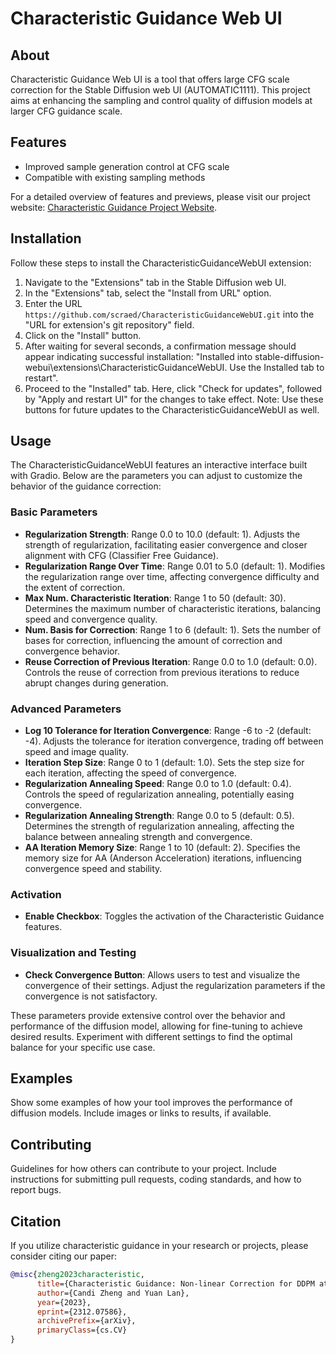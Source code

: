 # Characteristic Guidance Web UI

## About
Characteristic Guidance Web UI is a tool that offers large CFG scale correction for the Stable Diffusion web UI (AUTOMATIC1111). This project aims at enhancing the sampling and control quality of diffusion models at larger CFG guidance scale.

## Features
- Improved sample generation control at CFG scale
- Compatible with existing sampling methods

For a detailed overview of features and previews, please visit our project website: [Characteristic Guidance Project Website](https://scraed.github.io/CharacteristicGuidance/). 

## Installation
Follow these steps to install the CharacteristicGuidanceWebUI extension:

1. Navigate to the "Extensions" tab in the Stable Diffusion web UI.
2. In the "Extensions" tab, select the "Install from URL" option.
3. Enter the URL `https://github.com/scraed/CharacteristicGuidanceWebUI.git` into the "URL for extension's git repository" field.
4. Click on the "Install" button.
5. After waiting for several seconds, a confirmation message should appear indicating successful installation: "Installed into stable-diffusion-webui\extensions\CharacteristicGuidanceWebUI. Use the Installed tab to restart".
6. Proceed to the "Installed" tab. Here, click "Check for updates", followed by "Apply and restart UI" for the changes to take effect. Note: Use these buttons for future updates to the CharacteristicGuidanceWebUI as well.

## Usage
The CharacteristicGuidanceWebUI features an interactive interface built with Gradio. Below are the parameters you can adjust to customize the behavior of the guidance correction:

### Basic Parameters
- **Regularization Strength**: Range 0.0 to 10.0 (default: 1). Adjusts the strength of regularization, facilitating easier convergence and closer alignment with CFG (Classifier Free Guidance).
- **Regularization Range Over Time**: Range 0.01 to 5.0 (default: 1). Modifies the regularization range over time, affecting convergence difficulty and the extent of correction.
- **Max Num. Characteristic Iteration**: Range 1 to 50 (default: 30). Determines the maximum number of characteristic iterations, balancing speed and convergence quality.
- **Num. Basis for Correction**: Range 1 to 6 (default: 1). Sets the number of bases for correction, influencing the amount of correction and convergence behavior.
- **Reuse Correction of Previous Iteration**: Range 0.0 to 1.0 (default: 0.0). Controls the reuse of correction from previous iterations to reduce abrupt changes during generation.

### Advanced Parameters
- **Log 10 Tolerance for Iteration Convergence**: Range -6 to -2 (default: -4). Adjusts the tolerance for iteration convergence, trading off between speed and image quality.
- **Iteration Step Size**: Range 0 to 1 (default: 1.0). Sets the step size for each iteration, affecting the speed of convergence.
- **Regularization Annealing Speed**: Range 0.0 to 1.0 (default: 0.4). Controls the speed of regularization annealing, potentially easing convergence.
- **Regularization Annealing Strength**: Range 0.0 to 5 (default: 0.5). Determines the strength of regularization annealing, affecting the balance between annealing strength and convergence.
- **AA Iteration Memory Size**: Range 1 to 10 (default: 2). Specifies the memory size for AA (Anderson Acceleration) iterations, influencing convergence speed and stability.

### Activation
- **Enable Checkbox**: Toggles the activation of the Characteristic Guidance features.

### Visualization and Testing
- **Check Convergence Button**: Allows users to test and visualize the convergence of their settings. Adjust the regularization parameters if the convergence is not satisfactory.

These parameters provide extensive control over the behavior and performance of the diffusion model, allowing for fine-tuning to achieve desired results. Experiment with different settings to find the optimal balance for your specific use case.

## Examples
Show some examples of how your tool improves the performance of diffusion models. Include images or links to results, if available.

## Contributing
Guidelines for how others can contribute to your project. Include instructions for submitting pull requests, coding standards, and how to report bugs.

## Citation
If you utilize characteristic guidance in your research or projects, please consider citing our paper:
```bibtex
@misc{zheng2023characteristic,
      title={Characteristic Guidance: Non-linear Correction for DDPM at Large Guidance Scale},
      author={Candi Zheng and Yuan Lan},
      year={2023},
      eprint={2312.07586},
      archivePrefix={arXiv},
      primaryClass={cs.CV}
}


